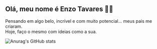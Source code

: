 ## Olá, meu nome é Enzo Tavares 🤵🏻

Pensando em algo belo, incrível e com muito potencial… meus pais me criaram.<br />
Hoje, faço o mesmo com ideias como a sua.

![Anurag's GitHub stats](https://github-readme-stats.vercel.app/api?username=polt3r&theme=ambient_gradient&show&locale=pt-br&custom_title=Enzo%20%Tavares%20%Status&show_icons=true)
<!-- 
<div>
  <a href="https://github.com/Polt3r">
  <img height="180em" src="https://github-readme-stats.vercel.app/api/top-langs/?username=Polt3r&layout=compact&langs_count=6&theme=tokyonight"/>
</div>
->

<div style="display: inline_block"><br>
  <img align="center" alt="Enzo-n8n" height="30" width="40" src="https://www.prompthacks.com.br/resource/n8n-color.svg" />
  <img align="center" alt="Enzo-React" height="30" width="40" src="https://raw.githubusercontent.com/devicons/devicon/master/icons/react/react-original.svg">
  <img align="center" alt="Enzo-React" height="30" width="40" src="https://raw.githubusercontent.com/devicons/devicon/master/icons/vite/vite-original.svg">
  <img align="center" alt="Enzo-Tailwind" height="30" width="40" src="https://raw.githubusercontent.com/devicons/devicon/master/icons/tailwindcss/tailwindcss-original.svg">
  <img align="center" alt="Enzo-Js" height="30" width="40" src="https://raw.githubusercontent.com/devicons/devicon/master/icons/javascript/javascript-plain.svg">
  <img align="center" alt="Enzo-Docker" height="30" width="40" src="https://raw.githubusercontent.com/devicons/devicon/master/icons/docker/docker-original.svg">
  <img align="center" alt="Enzo-Figma" height="30" width="40" src="https://raw.githubusercontent.com/devicons/devicon/master/icons/figma/figma-original.svg"> 
  <img align="center" alt="Enzo-HTML" height="30" width="40" src="https://raw.githubusercontent.com/devicons/devicon/master/icons/html5/html5-original.svg">
  <img align="center" alt="Enzo-CSS" height="30" width="40" src="https://raw.githubusercontent.com/devicons/devicon/master/icons/css3/css3-original.svg">
</div>

  ##
<div> 
  <a href="https://instagram.com/enzo.tavares.p" target="_blank"><img src="https://img.shields.io/badge/-Instagram-%23E4405F?style=for-the-badge&logo=instagram&logoColor=white" target="_blank"></a>
  <a href = "mailto:enzo.polter.tavares@gmail.com"><img src="https://img.shields.io/badge/-Gmail-%23333?style=for-the-badge&logo=gmail&logoColor=white" target="_blank"></a>
  <a href="https://www.linkedin.com/in/enzo-tavares-91961a23b" target="_blank"><img src="https://img.shields.io/badge/-LinkedIn-%230077B5?style=for-the-badge&logo=linkedin&logoColor=white" target="_blank"></a> 
    <a href="https://wa.me//5511958134237" target="_blank"><img src="https://img.shields.io/badge/-Whatsapp-%280013?style=for-the-badge&logo=whatsapp&logoColor=white" target="_blank"></a> 
  
</div>
